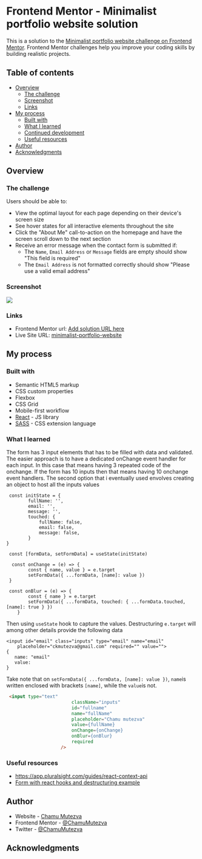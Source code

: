 # Frontend Mentor - Minimalist portfolio website solution

This is a solution to the [Minimalist portfolio website challenge on Frontend Mentor](https://www.frontendmentor.io/challenges/minimalist-portfolio-website-LMy-ZRyiE). Frontend Mentor challenges help you improve your coding skills by building realistic projects.

## Table of contents

- [Overview](#overview)
  - [The challenge](#the-challenge)
  - [Screenshot](#screenshot)
  - [Links](#links)
- [My process](#my-process)
  - [Built with](#built-with)
  - [What I learned](#what-i-learned)
  - [Continued development](#continued-development)
  - [Useful resources](#useful-resources)
- [Author](#author)
- [Acknowledgments](#acknowledgments)

## Overview

### The challenge

Users should be able to:

- View the optimal layout for each page depending on their device's screen size
- See hover states for all interactive elements throughout the site
- Click the "About Me" call-to-action on the homepage and have the screen scroll down to the next section
- Receive an error message when the contact form is submitted if:
  - The `Name`, `Email Address` or `Message` fields are empty should show "This field is required"
  - The `Email Address` is not formatted correctly should show "Please use a valid email address"

### Screenshot

![](./screenshot.jpg)


### Links

- Frontend Mentor url: [Add solution URL here](https://your-solution-url.com)
- Live Site URL: [minimalist-portfolio-website](https://minimalist-portfolio-website.netlify.app/)

## My process

### Built with

- Semantic HTML5 markup
- CSS custom properties
- Flexbox
- CSS Grid
- Mobile-first workflow
- [React](https://reactjs.org/) - JS library
- [SASS](https://sass-lang.com/) - CSS extension language

### What I learned

The form has 3 input elements that has to be filled with data and validated. The easier approach is to have a dedicated onChange event handler for each input. In this case that means having 3 repeated code of the onchange. If the form has 10 inputs then that means having 10 onchange event handlers. The second option that i eventually used envolves creating an object to host all the inputs values

```JS
 const initState = {
        fullName: '',
        email: '',
        message: '',
        touched: {
            fullName: false,
            email: false,
            message: false,
        }
}

 const [formData, setFormData] = useState(initState)

  const onChange = (e) => {
        const { name, value } = e.target          
        setFormData({ ...formData, [name]: value })
 }

 const onBlur = (e) => {
        const { name } = e.target
        setFormData({ ...formData, touched: { ...formData.touched, [name]: true } })
    }

```
Then using `useState` hook to capture the values.
Destructuring `e.target` will among other details provide the following data
```JS
<input id="email" class="inputs" type="email" name="email" 
    placeholder="ckmutezva@gmail.com" required="" value="">
{
​   name: "email"​​
   value: 
}
```
Take note that on `setFormData({ ...formData, [name]: value })`, `name`is written enclosed with brackets `[name]`, while the `value`is not. 

```html
 <input type="text"
                        className="inputs"
                        id="fullname"
                        name="fullName"
                        placeholder="Chamu mutezva"
                        value={fullName}
                        onChange={onChange}
                        onBlur={onBlur}
                        required
                    />
```

### Useful resources

- https://app.pluralsight.com/guides/react-context-api
- [Form with react hooks and destructuring example](https://github.com/Asabeneh/30-Days-Of-React/blob/master/22_Form_Using_Hooks/22_form_using_hooks.md)


## Author

- Website - [Chamu Mutezva](https://github.com/ChamuMutezva)
- Frontend Mentor - [@ChamuMutezva](https://www.frontendmentor.io/profile/ChamuMutezva)
- Twitter - [@ChamuMutezva](https://twitter.com/ChamuMutezva)

## Acknowledgments


